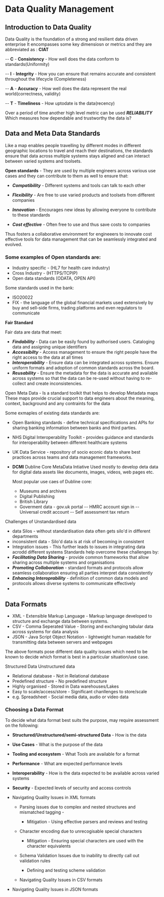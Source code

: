 # Data Quality Management

## Introduction to Data Quality

Data Quality is the foundation of a strong and resilient data driven enterprise
It encompasses some key dimensiosn or metrics and they are abbreviated as :
**CIAT**

-- **C** - **Consistency** - How well does the data conform to standards(Uniformity)
  
-- **I** - **Integrity** - How you can ensure that remains accurate and consistent throughout the lifecycle (Completeness)

-- **A** - **Accuracy** - How well does the data represent the real world(correctness, validity)

-- **T** - **Timeliness** - How uptodate is the data(recency) 

Over a period of time another high level metric can be used ***RELIABILITY***
Which measures how dependable and trustworthy the data is?

## Data and Meta Data Standards   

Like a map enables people travelling by different modes in different geographic locations to travel and reach their destinations, the standards ensure that data across multiple systems stays aligned and can interact between varied systems and toolsets.

**Open standards** - They are used by multiple engineers across various use cases and they can contribute to them as well to ensure that:

  - ***Compatibility*** - Different systems and tools can talk to each other
  
  - ***Flexibility*** - Are free to use varied products and toolsets from different companies
  
  - ***Innovation*** - Encourages new ideas by allowing everyone to contribute to these standards
  
  - ***Cost effective*** - Often free to use and thus save costs to companies

Thus fosters a collaborative environment for engineeers to innovate cost effective tools for data management that can be 
seamlessly integrated and evolved. 

### Some examples of Open standards are:

- Industry specific - (HL7 for health care industry)
- Cross Industry - (HTTPS/TCPIP)
- Open data standards (ODATA, OPEN API)

Some standards used in the bank:

- ISO20022
- FIX - the language of the global financial markets used extensively by buy and sell-side firms, trading platforms and even regulators to communicate 

**Fair Standard**

Fair data are data that meet:
- ***Findability*** - Data can be easily found by authorised users. Cataloging data and assigning unique identifiers
- ***Accessibilty*** - Access management to ensure the right people have the right access to the data at all times
- ***Interoperability*** - Ensure data can be integrated across systems. Ensure uniform formats and adoption of common standards across the board.
- ***Reusability*** - Ensure the metadata for the data is accurate and available across systems so that the data can be re-used without having to re-collect and create inconsistencies.

Open Meta Data - Is a standard toolkit that helps to develop Metadata maps
These maps provide crucial support to data engineers about the meaning, context, background and any contraints for the data

Some exmaples of existing data standards are:
- Open Banking standards - define technical specifications and APIs for sharing banking information between banks and third parties.
- NHS Digital Interoperability Toolkit - provides guidance and standards for interoperability between different healthcare systems
- UK Data Service - repository of socio econic data to share best practices across teams and data management frameworks.

- **DCMI** Dubline Core MetaData Intiative
  Used mostly to develop deta data for digital data assets like documents, images, videos, web pages etc.

  Most popular use caes of Dubline core:
  - Museums and archives
  - Digital Publishing
  - British Library
  - Goverment data - gov.uk portal
      -- HMRC account sign in
      -- Universal credit account
      -- Self assessment tax return

Challenges of Unstandardised data
- data Silos - without standardisation data often gets silo'd in different departments
- inconsistent data - Silo'd data is at risk of becoming in consistent
- Integration issues - This further leads to issues in integrating data acrodd different systems
Standards help overcome these challenges by:
- ***Facilitating Data Sharing*** - provide common frameworks that allow sharing across multiple systems and organisations 
- ***Promoting Collaboration*** - standard formats and protocols allow seamless collaboration ensuring all parties interpret data consistently  
- ***Enhancing Interoprability*** - definition of common data models and protocols allows diverse systems to communicate effectively
- 

## Data Formats
  - XML - Extensible Markup Language - Markup language developed to structure and exchange data between systems.
  - CSV - Comma Seperated Value - Storing and exchanging tabular data across systems for data analysis
  - JSON - Java Script Object Notation - lightweight human readable for transmitting data between servers and webpages

The above formats pose different data quality issues which need to be known to decide which format is best in a particular situation/use case.

Structured Data                  Unstructured data
- Relational database             - Not in Relational database
- Predefined structure            - No predefined structure
- Highly organised                - Stored in Data warehouses/Lakes
- Easy to scale/access/store      - Significant chanllenges to store/scale
- e.g. Spreadsheet                - Social media data, audio or video data

### Choosing a Data Format 

To decide what data format best suits the purpose, may require assessment on the following:

- **Structured/Unstructured/semi-structured Data** - How is the data
- **Use Cases** -  What is the purpose of the data
- **Tooling and ecosystem** - What Tools are available for a format
- **Performance** - What are expected performance levels
- **Interoperability** - How is the data expected to be available across varied systems
- **Security** -  Expected levels of security and access controls
    
- Navigating Quality Issues in XML formats
    - Parsing issues due to complex and nested structures and mismatched tagging -
      - Mitigation - Using effective parsers and reviews and testing
    - Character encoding due to unrecogisable special characters
      - Mitigation - Ensuring special characters are used with the character equivalents
    - Schema Validation Issues due to inability to directly call out validation rules
      - Defining and testing scheme validation
     
  - Navigating Quality Issues in CSV formats
 
    
- Navigating Quality Issues in JSON formats
